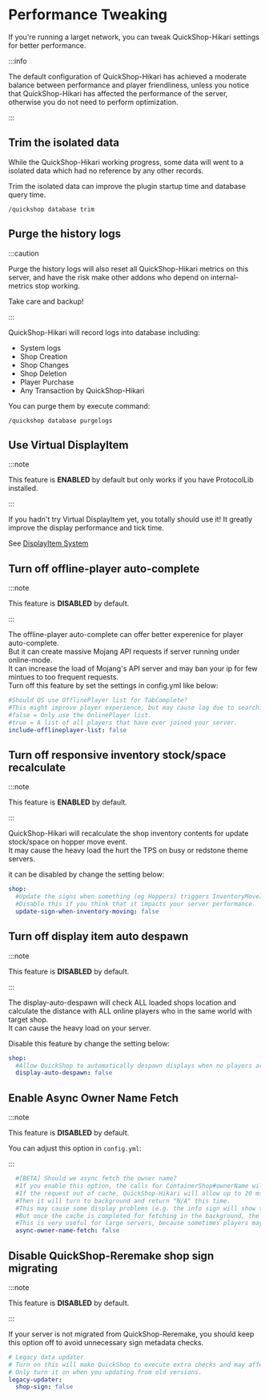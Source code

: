 # Performance Tweaking

If you're running a larget network, you can tweak QuickShop-Hikari settings for better performance.

:::info

The default configuration of QuickShop-Hikari has achieved a moderate balance between performance and player friendliness, unless you notice that QuickShop-Hikari has affected the performance of the server, otherwise you do not need to perform optimization.

:::

## Trim the isolated data

While the QuickShop-Hikari working progress, some data will went to a isolated data which had no reference by any other records.

Trim the isolated data can improve the plugin startup time and database query time.

```plain
/quickshop database trim
```

## Purge the history logs

:::caution

Purge the history logs will also reset all QuickShop-Hikari metrics on this server, and have the risk make other addons who depend on internal-metrics stop working.

Take care and backup!

:::

QuickShop-Hikari will record logs into database including:

* System logs
* Shop Creation
* Shop Changes
* Shop Deletion
* Player Purchase
* Any Transaction by QuickShop-Hikari

You can purge them by execute command:

```plain
/quickshop database purgelogs
```

## Use Virtual DisplayItem

:::note

This feature is **ENABLED** by default but only works if you have ProtocolLib installed.

:::  

If you hadn't try Virtual DisplayItem yet, you totally should use it! It greatly improve the display performance and tick time.

See [DisplayItem System](shops/display-system.md)

## Turn off offline-player auto-complete

:::note

This feature is **DISABLED** by default.

:::  

The offline-player auto-complete can offer better experenice for player auto-complete.  
But it can create massive Mojang API requests if server running under online-mode.  
It can increase the load of Mojang's API server and may ban your ip for few mintues to too frequent requests.  
Turn off this feature by set the settings in config.yml like below:

```yaml
#Should QS use OfflinePlayer list for TabComplete?
#This might improve player experience, but may cause lag due to searching what can be a long list.
#false = Only use the OnlinePlayer list.
#true = A list of all players that have ever joined your server.
include-offlineplayer-list: false
```

## Turn off responsive inventory stock/space recalculate

:::note

This feature is **ENABLED** by default.

:::

QuickShop-Hikari will recalculate the shop inventory contents for update stock/space on hopper move event.  
It may cause the heavy load the hurt the TPS on busy or redstone theme servers.

 it can be disabled by change the setting below:

```yaml
shop:
  #Update the signs when something (eg Hoppers) triggers InventoryMoveItemEvent?
  #Disable this if you think that it impacts your server performance.
  update-sign-when-inventory-moving: false
```

## Turn off display item auto despawn

:::note

This feature is **DISABLED** by default.

:::

The display-auto-despawn will check ALL loaded shops location and calculate the distance with ALL online players who in the same world with target shop.  
It can cause the heavy load on your server.

Disable this feature by change the setting below:

```yaml
shop:
  #Allow QuickShop to automatically despawn displays when no players are in range of the shop.
  display-auto-despawn: false
```

## Enable Async Owner Name Fetch

:::note

This feature is **DISABLED** by default.

You can adjust this option in `config.yml`:

:::

```yaml
  #[BETA] Should we async fetch the owner name?
  #If you enable this option, the calls for ContainerShop#ownerName will return the cached result.
  #If the request out of cache, QuickShop-Hikari will allow up to 20 ms for sync fetch username.
  #Then it will turn to background and return "N/A" this time.
  #This may cause some display problems (e.g. the info sign will show that the shop owner is N/A)
  #But once the cache is completed for fetching in the background, the next request will return the correct username
  #This is very useful for large servers, because sometimes players may accidentally load a large number of long ago shops, resulting in a large number of main route IO requests for username queries and causing a spike in lagging
  async-owner-name-fetch: false
```


## Disable QuickShop-Reremake shop sign migrating

:::note

This feature is **DISABLED** by default.

:::

If your server is not migrated from QuickShop-Reremake, you should keep this option off to avoid unnecessary sign metadata checks.

```yaml
# Legacy data updater
# Turn on this will make QuickShop to execute extra checks and may affect performance.
# Only turn it on when you updating from old versions.
legacy-updater:
  shop-sign: false
```

